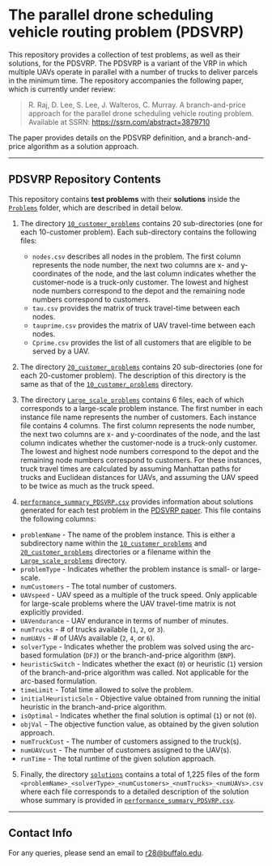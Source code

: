 # The parallel drone scheduling vehicle routing problem (PDSVRP)
This repository provides a collection of test problems, as well as their solutions, for the PDSVRP. The PDSVRP is a variant of the VRP in which multiple UAVs operate in parallel with a number of trucks to deliver parcels in the minimum time.
The repository accompanies the following paper, which is currently under review:
> R. Raj, D. Lee, S. Lee, J. Walteros, C. Murray. A branch-and-price approach for the parallel drone scheduling vehicle routing problem. Available at SSRN: https://ssrn.com/abstract=3879710

The paper provides details on the PDSVRP definition, and a branch-and-price algorithm as a solution approach.

---- 
## PDSVRP Repository Contents
This repository contains **test problems** with their **solutions** inside the [`Problems`](Problems) folder, which are described in detail below.  

1. The directory [`10_customer_problems`](Problems/10_customer_problems) contains 20 sub-directories (one for each 10-customer problem). Each sub-directory contains the following files:
   - `nodes.csv` describes all nodes in the problem. The first column represents the node number, the next two columns are x- and y-coordinates of the node, and the last column indicates whether the customer-node is a truck-only customer.  The lowest and highest node numbers correspond to the depot and the remaining node numbers correspond to customers.
   - `tau.csv` provides the matrix of truck travel-time between each nodes.
   - `tauprime.csv` provides the matrix of UAV travel-time between each nodes.
   - `Cprime.csv` provides the list of all customers that are eligible to be served by a UAV.

2. The directory [`20_customer_problems`](Problems/20_customer_problems) contains 20 sub-directories (one for each 20-customer problem). The description of this directory is the same as that of the [`10_customer_problems`](Problems/10_customer_problems) directory.

3. The directory [`Large_scale_problems`](Problems/Large_scale_problems) contains 6 files, each of which corresponds to a large-scale problem instance. The first number in each instance file name represents the number of customers. Each instance file contains 4 columns. The first column represents the node number, the next two columns are x- and y-coordinates of the node, and the last column indicates whether the customer-node is a truck-only customer. The lowest and highest node numbers correspond to the depot and the remaining node numbers correspond to customers. For these instances, truck travel times are calculated by assuming Manhattan paths for trucks and Euclidean distances for UAVs, and assuming the UAV speed to be twice as much as the truck speed.

4. [`performance_summary_PDSVRP.csv`](Problems/performance_summary_PDSVRP.csv) provides information about solutions generated for each test problem in the [PDSVRP paper](https://ssrn.com/abstract=3879710). This file contains the following columns:
- `problemName` - The name of the problem instance.  This is either a subdirectory name within the [`10_customer_problems`](Problems/10_customer_problems) and [`20_customer_problems`](Problems/20_customer_problems) directories or a filename within the [`Large_scale_problems`](Problems/Large_scale_problems) directory.
- `problemType` - Indicates whether the problem instance is small- or large-scale.
- `numCustomers` - The total number of customers.
- `UAVspeed` - UAV speed as a multiple of the truck speed. Only applicable for large-scale problems where the UAV travel-time matrix is not explicitly provided.
- `UAVendurance` - UAV endurance in terms of number of minutes.
- `numTrucks` - # of trucks available (`1`, `2`, or `3`).
- `numUAVs` - # of UAVs available (`2`, `4`, or `6`).
- `solverType` - Indicates whether the problem was solved using the arc-based formulation (`DFJ`) or the branch-and-price algorithm (`BNP`).
- `heuristicSwitch` - Indicates whether the exact (`0`) or heuristic (`1`) version of the branch-and-price algorithm was called. Not applicable for the arc-based formulation.
- `timeLimit` - Total time allowed to solve the problem.
- `initialHeuristicSoln` - Objective value obtained from running the initial heuristic in the branch-and-price algorithm.
- `isOptimal` - Indicates whether the final solution is optimal (`1`) or not (`0`).
- `objVal` - The objective function value, as obtained by the given solution approach.
- `numTruckCust` - The number of customers assigned to the truck(s).
- `numUAVcust` - The number of customers assigned to the UAV(s).
- `runTime` - The total runtime of the given solution approach.

5. Finally, the directory [`solutions`](Problems/solutions) contains a total of 1,225 files of the form  `<problemName>_<solverType>_<numCustomers>_<numTrucks>_<numUAVs>.csv` where each file corresponds to a detailed description of the solution whose summary is provided in [`performance_summary_PDSVRP.csv`](Problems/performance_summary_PDSVRP.csv).

----
## Contact Info
For any queries, please send an email to r28@buffalo.edu.